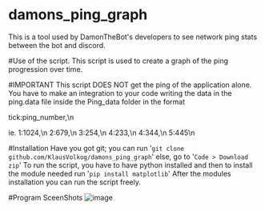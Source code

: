 # damons_ping_graph
This is a tool used by DamonTheBot's developers to see network ping stats between the bot and discord.

#Use of the script.
This script is used to create a graph of the ping progression over time.

#IMPORTANT
This script DOES NOT get the ping of the application alone. You have to make an integration to your code writing the data in
the ping.data file inside the Ping_data folder in the format

tick:ping_number,\n

ie. 
1:1024,\n
2:679,\n
3:254,\n
4:233,\n
4:344,\n
5:445\n

#Installation
Have you got git; you can run '` git clone github.com/KlausVolkog/damons_ping_graph `' else, go to '` Code > Download zip `'
To run the script, you have to have python installed and then to install the module needed run '` pip install matplotlib `'
After the modules installation you can run the script freely.

#Program SceenShots
![image](https://user-images.githubusercontent.com/62770862/174667052-b138a90f-8056-432d-bfe8-f3ae58ddcd4b.png)
